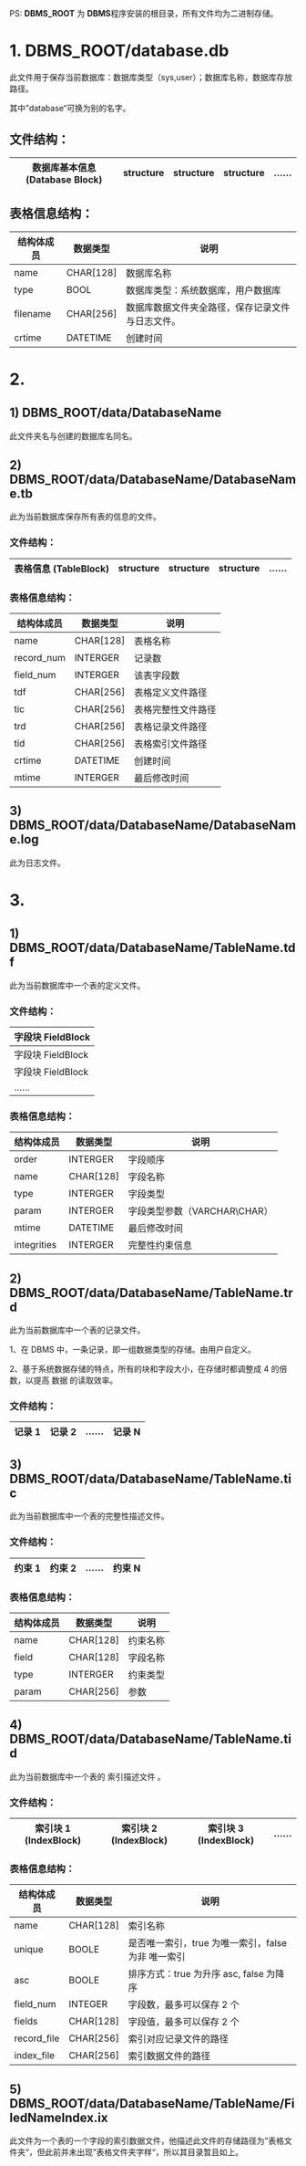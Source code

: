 PS: **DBMS_ROOT** 为 **DBMS**程序安装的根目录，所有文件均为二进制存储。

# 1. **DBMS_ROOT/database.db**

此文件用于保存当前数据库：数据库类型（sys,user）；数据库名称，数据库存放路径。

其中”database“可换为别的名字。

## 文件结构：

| 数据库基本信息 (Database Block) | structure | structure | structure |  ……  |
| :-----------------------------: | :-------: | :-------: | :-------: | :--: |

## 表格信息结构：

| 结构体成员 | 数据类型  | 说明                                              |
| ---------- | --------- | ------------------------------------------------- |
| name       | CHAR[128] | 数据库名称                                        |
| type       | BOOL      | 数据库类型：系统数据库，用户数据库                |
| filename   | CHAR[256] | 数据库数据文件夹全路径，保存记录文件 与日志文件。 |
| crtime     | DATETIME  | 创建时间                                          |



# 2.

##  1) **DBMS_ROOT/data/DatabaseName**

此文件夹名与创建的数据库名同名。

## 2) **DBMS_ROOT/data/DatabaseName/DatabaseName.tb**

此为当前数据库保存所有表的信息的文件。

### 文件结构：

| 表格信息 (TableBlock) | structure | structure | structure |  ……  |
| :-------------------: | :-------: | :-------: | :-------: | :--: |


### 表格信息结构：

| 结构体成员 | 数据类型  | 说明               |
| ---------- | --------- | ------------------ |
| name       | CHAR[128] | 表格名称           |
| record_num | INTERGER  | 记录数             |
| field_num  | INTERGER  | 该表字段数         |
| tdf        | CHAR[256] | 表格定义文件路径   |
| tic        | CHAR[256] | 表格完整性文件路径 |
| trd        | CHAR[256] | 表格记录文件路径   |
| tid        | CHAR[256] | 表格索引文件路径   |
| crtime     | DATETIME  | 创建时间           |
| mtime      | INTERGER  | 最后修改时间       |

## 3) **DBMS_ROOT/data/DatabaseName/DatabaseName.log**

此为日志文件。

# 3.

## 1) **DBMS_ROOT/data/DatabaseName/TableName.tdf** 

此为当前数据库中一个表的定义文件。

###  文件结构：

| 字段块 FieldBlock |
| ----------------- |
| 字段块 FieldBlock |
| 字段块 FieldBlock |
| ……                |

### 表格信息结构：

| 结构体成员  | 数据类型  | 说明                         |
| ----------- | --------- | ---------------------------- |
| order       | INTERGER  | 字段顺序                     |
| name        | CHAR[128] | 字段名称                     |
| type        | INTERGER  | 字段类型                     |
| param       | INTERGER  | 字段类型参数（VARCHAR\CHAR） |
| mtime       | DATETIME  | 最后修改时间                 |
| integrities | INTERGER  | 完整性约束信息               |

## 2) **DBMS_ROOT/data/DatabaseName/TableName.trd**

此为当前数据库中一个表的记录文件。

1、在 DBMS 中，一条记录，即一组数据类型的存储。由用户自定义。

2、基于系统数据存储的特点，所有的块和字段大小，在存储时都调整成 4 的倍数，以提高 数据  的读取效率。 

###  文件结构：

| 记录 1 | 记录 2 |  ……  | 记录 N |
| :----: | :----: | :--: | :----: |

## 3) **DBMS_ROOT/data/DatabaseName/TableName.tic**

此为当前数据库中一个表的完整性描述文件。 

###  文件结构：

| 约束 1 | 约束 2 |  ……  | 约束 N |
| :----: | :----: | :--: | :----: | 

### 表格信息结构：

| 结构体成员 | 数据类型  | 说明     |
| ---------- | --------- | -------- |
| name       | CHAR[128] | 约束名称 |
| field      | CHAR[128] | 字段名称 |
| type       | INTERGER  | 约束类型 |
| param      | CHAR[256] | 参数     |

## 4) **DBMS_ROOT/data/DatabaseName/TableName.tid**

此为当前数据库中一个表的 索引描述文件  。

### 文件结构：

| 索引块 1 (IndexBlock) | 索引块 2 (IndexBlock) | 索引块 3 (IndexBlock) |  ……  |
| :-------------------: | :-------------------: | :-------------------: | :--: |

### 表格信息结构：

| 结构体成员  | 数据类型     | 说明                                               |
| ----------- | ------------ | -------------------------------------------------- |
| name        | CHAR[128]    | 索引名称                                           |
| unique      | BOOLE        | 是否唯一索引，true 为唯一索引，false 为非 唯一索引 |
| asc         | BOOLE        | 排序方式：true 为升序 asc, false 为降序            |
| field_num   | INTEGER      | 字段数，最多可以保存 2 个                          |
| fields      | CHAR[128] | 字段值，最多可以保存 2 个                          |
| record_file | CHAR[256]    | 索引对应记录文件的路径                             |
| index_file  | CHAR[256]    | 索引数据文件的路径                                 |

## 5) **DBMS_ROOT/data/DatabaseName/TableName/FiledNameIndex.ix**

此文件为一个表的一个字段的索引数据文件，他描述此文件的存储路径为”表格文件夹“，但此前并未出现”表格文件夹字样“，所以其目录暂且如上。